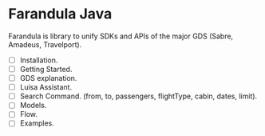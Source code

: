 # Farandula Java

Farandula is library to unify SDKs and APIs of the major GDS (Sabre, Amadeus, Travelport). 

- [ ] Installation.
- [ ] Getting Started.
- [ ] GDS explanation.
- [ ] Luisa Assistant.
- [ ] Search Command. (from, to, passengers, flightType, cabin, dates, limit).
- [ ] Models.
- [ ] Flow.
- [ ] Examples.
